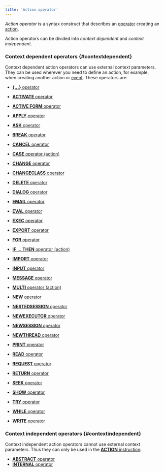 ```yaml
---
title: 'Action operator'
---
```


*Action operator* is a syntax construct that describes an [operator](Оperators.md) creating an [action](Actions.md).

Action operators can be divided into *context dependent* and *context independent*.

### Context dependent operators {#contextdependent}

Context dependent action operators can use external context parameters. They can be used wherever you need to define an action, for example, when creating another action or [event](Events.md). These operators are:

-   [**{...}** operator](Operator_..._.md)

-   [**ACTIVATE** operator](ACTIVATE_operator.md)
-   [**ACTIVE FORM** operator](ACTIVE_FORM_operator.md)
-   [**APPLY** operator](APPLY_operator.md)
-   [**ASK** operator](ASK_operator.md)
-   [**BREAK** operator](BREAK_operator.md)
-   [**CANCEL** operator](CANCEL_operator.md)
-   [**CASE** operator (action)](CASE_operator_action_.md)
-   [**CHANGE** operator](CHANGE_operator.md)
-   [**CHANGECLASS** operator](CHANGECLASS_operator.md)
-   [**DELETE** operator](DELETE_operator.md)
-   [**DIALOG** operator](DIALOG_operator.md)
-   [**EMAIL** operator](EMAIL_operator.md)
-   [**EVAL** operator](EVAL_operator.md)
-   [**EXEC** operator](EXEC_operator.md)
-   [**EXPORT** operator](EXPORT_operator.md)
-   [**FOR** operator](FOR_operator.md)
-   [**IF** ... **THEN** operator (action)](IF_..._THEN_operator_action_.md)
-   [**IMPORT** operator](IMPORT_operator.md)
-   [**INPUT** operator](INPUT_operator.md)
-   [**MESSAGE** operator](MESSAGE_operator.md)
-   [**MULTI** operator (action)](MULTI_operator_action_.md)
-   [**NEW** operator](NEW_operator.md)
-   [**NESTEDSESSION** operator](NESTEDSESSION_operator.md)
-   [**NEWEXECUTOR** operator](NEWEXECUTOR_operator.md)
-   [**NEWSESSION** operator](NEWSESSION_operator.md)
-   [**NEWTHREAD** operator](NEWTHREAD_operator.md)
-   [**PRINT** operator](PRINT_operator.md)
-   [**READ** operator](READ_operator.md)
-   [**REQUEST** operator](REQUEST_operator.md)
-   [**RETURN** operator](RETURN.md)
-   [**SEEK** operator](SEEK_operator.md)
-   [**SHOW** operator](SHOW_operator.md)
-   [**TRY** operator](TRY_operator.md)
-   [**WHILE** operator](WHILE_operator.md)
-   [**WRITE** operator](WRITE_operator.md)

### Context independent operators {#contextindependent}

Context independent action operators cannot use external context parameters. Thus they can only be used in the [**ACTION** instruction](ACTION_instruction.md):

-   [**ABSTRACT** operator](ABSTRACT_operator_action_.md)
-   [**INTERNAL** operator](INTERNAL_operator.md)

  
